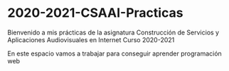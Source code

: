 # 2020-2021-CSAAI-Practicas
Bienvenido a mis prácticas de la asignatura Construcción de Servicios y Aplicaciones Audiovisuales en Internet Curso 2020-2021

En este espacio vamos a trabajar para conseguir aprender programación web 

